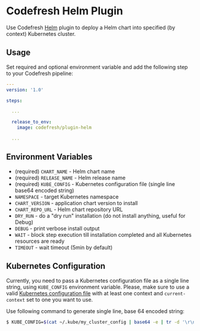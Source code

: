 # Codefresh Helm Plugin

Use Codefresh [Helm](https://helm.sh) plugin to deploy a Helm chart into specified (by context) Kubernetes cluster. 

## Usage

Set required and optional environment variable and add the following step to your Codefresh pipeline:

```yaml
---
version: '1.0'

steps:

  ...

  release_to_env:
    image: codefresh/plugin-helm

  ...

```

## Environment Variables

- (required) `CHART_NAME` - Helm chart name
- (required) `RELEASE_NAME` - Helm release name
- (required) `KUBE_CONFIG` - Kubernetes configuration file (single line base64 encoded string)
- `NAMESPACE` - target Kubernetes namespace
- `CHART_VERSION` - application chart version to install
- `CHART_REPO_URL` - Helm chart repository URL
- `DRY_RUN` - do a "dry run" installation (do not install anything, useful for Debug)
- `DEBUG` - print verbose install output
- `WAIT` - block step execution till installation completed and all Kubernetes resources are ready
- `TIMEOUT` - wait timeout (5min by default)

## Kubernetes Configuration

Currently, you need to pass a Kubernetes configuration file as a single line string, using `KUBE_CONFIG` environment variable. Please, make sure to use a valid [Kubernetes configuration file](https://kubernetes.io/docs/tasks/access-application-cluster/configure-access-multiple-clusters/) with at least one context and `current-context` set to one you want to use.

Use following command to generate single line, base 64 encoded string:

```sh
$ KUBE_CONFIG=$(cat ~/.kube/my_cluster_config | base64 -e | tr -d '\r\n')
```